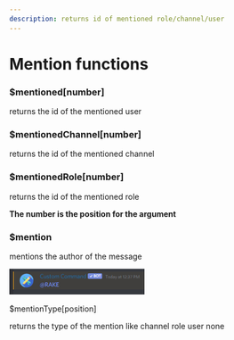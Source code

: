 ```yaml
---
description: returns id of mentioned role/channel/user
---
```


# Mention functions

### $mentioned\[number\]

returns the id of the mentioned user

### $mentionedChannel\[number\]

returns the id of the mentioned channel

### $mentionedRole\[number\]

returns the id of the mentioned role

**The number is the position for the argument**

### **$mention**

mentions the author of the message

![](../.gitbook/assets/image%20%2822%29.png)

$mentionType\[position\]

returns the type of the mention like channel role user none

